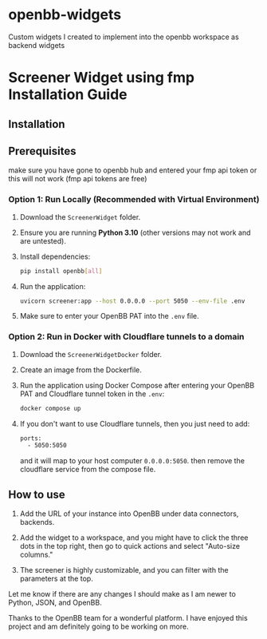 # openbb-widgets
Custom widgets I created to implement into the openbb workspace as backend widgets

# Screener Widget using fmp Installation Guide

## Installation

## Prerequisites

make sure you have gone to openbb hub and entered your fmp api token or this will not work (fmp api tokens are free)

### Option 1: Run Locally (Recommended with Virtual Environment)

1. Download the `ScreenerWidget` folder.

2. Ensure you are running **Python 3.10** (other versions may not work and are untested).

3. Install dependencies:

   ```bash
   pip install openbb[all]
   ```

4. Run the application:

   ```bash
   uvicorn screener:app --host 0.0.0.0 --port 5050 --env-file .env
   ```

5. Make sure to enter your OpenBB PAT into the `.env` file.

### Option 2: Run in Docker with Cloudflare tunnels to a domain

1. Download the `ScreenerWidgetDocker` folder.

2. Create an image from the Dockerfile.

3. Run the application using Docker Compose after entering your OpenBB PAT and Cloudflare tunnel token in the `.env`:

   ```bash
   docker compose up
   ```

4. If you don't want to use Cloudflare tunnels, then you just need to add:

   ```bash
   ports:
     - 5050:5050
   ```

   and it will map to your host computer `0.0.0.0:5050`. then remove the cloudflare service from the compose file.

## How to use

1. Add the URL of your instance into OpenBB under data connectors, backends.

2. Add the widget to a workspace, and you might have to click the three dots in the top right, then go to quick actions and select "Auto-size columns."

3. The screener is highly customizable, and you can filter with the parameters at the top.

Let me know if there are any changes I should make as I am newer to Python, JSON, and OpenBB.

Thanks to the OpenBB team for a wonderful platform. I have enjoyed this project and am definitely going to be working on more.
